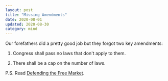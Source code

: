 ```yaml
---
layout: post
title: "Missing Amendments"
date: 2020-08-01
updated: 2020-08-30
category: mind
---
```


Our forefathers did a pretty good job but they forgot two key amendments:

1. Congress shall pass no laws that don't apply to them.

2. There shall be a cap on the number of laws.

P.S. Read [Defending the Free Market](https://amzn.com/1596983256).
